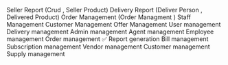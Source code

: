 Seller Report (Crud , Seller Product)
Delivery Report (Deliver Person , Delivered Product)
Order Management (Order Managment  )
Staff Management
Customer Management
Offer Management
User management
Delivery management
Admin management
Agent management
Employee management
Order management ✅
Report generation
Bill management
Subscription management
Vendor management
Customer management
Supply management